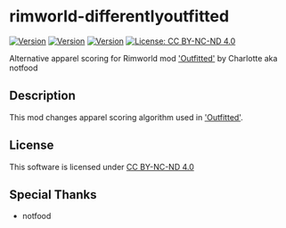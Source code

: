 # rimworld-differentlyoutfitted
[![Version](https://img.shields.io/badge/Rimworld-1.2-green.svg)](http://rimworldgame.com/)
[![Version](https://img.shields.io/badge/Rimworld-1.3-green.svg)](http://rimworldgame.com/)
[![Version](https://img.shields.io/badge/Rimworld-1.4-green.svg)](http://rimworldgame.com/)
[![License: CC BY-NC-ND 4.0](https://img.shields.io/badge/License-CC%20BY--NC--ND%204.0-blue.svg)](https://creativecommons.org/licenses/by-nc-nd/4.0/)

Alternative apparel scoring for Rimworld mod ['Outfitted'](https://steamcommunity.com/sharedfiles/filedetails/?id=1595812861) by Charlotte aka notfood

## Description
This mod changes apparel scoring algorithm used in ['Outfitted'](https://steamcommunity.com/sharedfiles/filedetails/?id=1595812861).

## License
This software is licensed under [CC BY-NC-ND 4.0](https://creativecommons.org/licenses/by-nc-nd/4.0/)

## Special Thanks
- notfood
